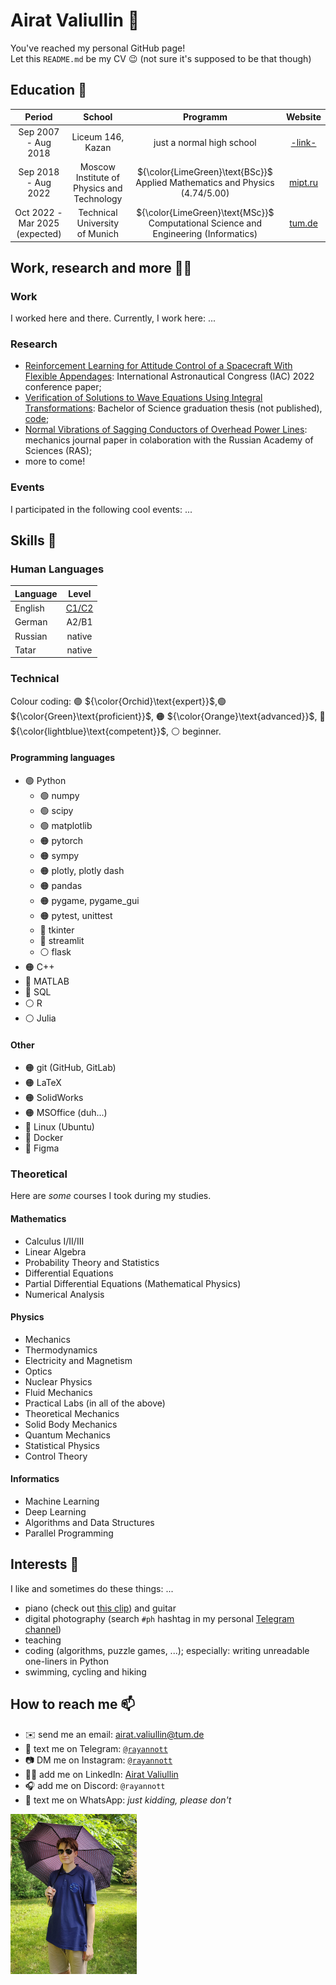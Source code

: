 # Airat Valiullin 👋
You've reached my personal GitHub page!\
Let this `README.md` be my CV 😉 (not sure it's supposed to be that though)

## **Education** 🏫
|        Period       |      School   |  Programm | Website |
|:-------------------:|:-------------:|:------:|:-----:|
| Sep 2007 - Aug 2018 |  Liceum 146, Kazan | just a normal high school | [-link-](https://edu.tatar.ru/nsav/licey146) |
| Sep 2018 - Aug 2022 |    Moscow Institute of Physics and Technology   |  ${\color{LimeGreen}\text{BSc}}$ Applied Mathematics and Physics (4.74/5.00) | [mipt.ru](https://mipt.ru/english/) |
| Oct 2022 - Mar 2025 (expected) | Technical University of Munich | ${\color{LimeGreen}\text{MSc}}$ Computational Science and Engineering (Informatics) | [tum.de](https://www.tum.de/en/) |


## **Work, research and more** 👨‍🔬
### Work
I worked here and there. Currently, I work here: ...
### Research
- [Reinforcement Learning for Attitude Control of a Spacecraft With Flexible Appendages](https://www.researchgate.net/publication/363840944_REINFORCEMENT_LEARNING_FOR_ATTITUDE_CONTROL_OF_A_SPACECRAFT_WITH_FLEXIBLE_APPENDAGES): International Astronautical Congress (IAC) 2022 conference paper;
- [Verification of Solutions to Wave Equations Using Integral Transformations](https://www.overleaf.com/read/cscghhcmgjwn#7e5ff8): Bachelor of Science graduation thesis (not published), [code](https://github.com/rayannott/wave_pde_analytical "WARNING: bad code");
- [Normal Vibrations of Sagging Conductors of Overhead Power Lines](https://ijccse.iasv.ru/index.php/ijccse/article/view/558): mechanics journal paper in colaboration with the Russian Academy of Sciences (RAS);
- more to come!

### Events
I participated in the following cool events: ...
<!-- IAC2022  HackaTUM22 R&Stour HackaTUM23-->


## **Skills** 🥇
### Human Languages
| Language   |  Level |
|----------|:-------:|
| English |  [C1/C2](https://drive.google.com/file/d/1iolYW3rq6XkjpksnMkJvFKeyySMtdwK8/view?usp=sharing "IELTS band 8.0 (view certificate; WARNING: bad photo)") |
| German | A2/B1 |
| Russian | native |
| Tatar | native |

### Technical
Colour coding: 
🟣 ${\color{Orchid}\text{expert}}$,🟢 ${\color{Green}\text{proficient}}$, 🟠 ${\color{Orange}\text{advanced}}$, 🔵 ${\color{lightblue}\text{competent}}$, ⚪ beginner.
#### Programming languages
- 🟢 Python
    - 🟢 numpy
    - 🟢 scipy
    - 🟢 matplotlib
    - 🟠 pytorch
    - 🟠 sympy
    - 🟠 plotly, plotly dash
    - 🟠 pandas
    - 🟠 pygame, pygame_gui
    - 🟠 pytest, unittest
    - 🔵 tkinter
    - 🔵 streamlit
    - ⚪ flask
- 🟠 C++
- 🔵 MATLAB
- 🔵 SQL
- ⚪ R
- ⚪ Julia
#### Other
- 🟠 git (GitHub, GitLab)
- 🟠 LaTeX
- 🟠 SolidWorks
- 🟠 MSOffice (duh...)
- 🔵 Linux (Ubuntu)
- 🔵 Docker
- 🔵 Figma

### Theoretical
Here are _some_ courses I took during my studies.
#### Mathematics
- Calculus I/II/III
- Linear Algebra
- Probability Theory and Statistics
- Differential Equations
- Partial Differential Equations (Mathematical Physics)
- Numerical Analysis
#### Physics
- Mechanics
- Thermodynamics
- Electricity and Magnetism
- Optics
- Nuclear Physics
- Fluid Mechanics
- Practical Labs (in all of the above)
- Theoretical Mechanics
- Solid Body Mechanics
- Quantum Mechanics
- Statistical Physics
- Control Theory
#### Informatics
- Machine Learning
- Deep Learning
- Algorithms and Data Structures
- Parallel Programming


## **Interests** 🙂
I like and sometimes do these things: ...
- piano (check out [this clip](https://youtube.com/clip/UgkxlRIhGJqhNfKIHo6oJgLqtGlehYs2RzR_?si=ztX3tDY_P7VGRzS1 "Chopin - Nocturne Op. 9 No. 2")) and guitar
- digital photography (search `#ph` hashtag in my personal [Telegram channel](https://t.me/meinluftschloss))
- teaching
- coding (algorithms, puzzle games, ...); especially: writing unreadable one-liners in Python
- swimming, cycling and hiking

## **How to reach me** 📫
- ✉️ send me an email: airat.valiullin@tum.de
- 💬 text me on Telegram: [`@rayannott`](https://t.me/rayannott)
- 📷 DM me on Instagram: [`@rayannott`](https://www.instagram.com/rayannott)
- 🧑‍💼 add me on LinkedIn: [Airat Valiullin](https://www.linkedin.com/in/airat-valiullin-067718256/)
- 🎧 add me on Discord: `@rayannott`
- 💩 text me on WhatsApp: _just kidding, please don't_


<img src="./pictures/me-shades.jpg"  width="40%">
